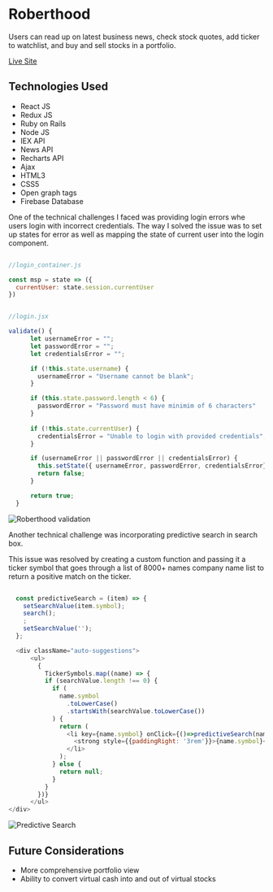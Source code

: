 # Roberthood

Users can read up on latest business news, check stock quotes, add ticker to watchlist, and buy and sell stocks in a portfolio.

[Live Site](https://roberthood-trading-platform.herokuapp.com/)

## Technologies Used

* React JS
* Redux JS
* Ruby on Rails
* Node JS
* IEX API
* News API
* Recharts API
* Ajax
* HTML3
* CSS5
* Open graph tags
* Firebase Database

One of the technical challenges I faced was providing login errors whe users login with incorrect credentials. The way I solved the issue was to set up states for error as well as mapping the state of current user into the login component. 

```javascript

//login_container.js

const msp = state => ({
  currentUser: state.session.currentUser
})


//login.jsx

validate() {
      let usernameError = "";
      let passwordError = "";
      let credentialsError = "";

      if (!this.state.username) {
        usernameError = "Username cannot be blank";
      }

      if (this.state.password.length < 6) {
        passwordError = "Password must have minimim of 6 characters"
      }
      
      if (!this.state.currentUser) {
        credentialsError = "Unable to login with provided credentials";
      }

      if (usernameError || passwordError || credentialsError) {
        this.setState({ usernameError, passwordError, credentialsError});
        return false; 
      }

      return true; 
  }
```
![Roberthood validation](https://user-images.githubusercontent.com/43966507/84723731-451f1500-af54-11ea-81ca-c48cc107b61c.gif)

Another technical challenge was incorporating predictive search in search box. 

This issue was resolved by creating a custom function and passing it a ticker symbol that goes through a list of 8000+ names company name list to return a positive match on the ticker. 

```javascript 

  const predictiveSearch = (item) => {
    setSearchValue(item.symbol);
    search(); 
    ;
    setSearchValue('');
  };

  <div className="auto-suggestions">
      <ul>
        {
          TickerSymbols.map((name) => {
          if (searchValue.length !== 0) {
            if (
              name.symbol
                .toLowerCase()
                .startsWith(searchValue.toLowerCase())
            ) {
              return (
                <li key={name.symbol} onClick={()=>predictiveSearch(name)}>
                  <strong style={{paddingRight: '3rem'}}>{name.symbol}</strong>{name.name}
                </li>
              );
            } else {
              return null;
            }
          }
        })}
      </ul>
</div>

```

![Predictive Search](https://user-images.githubusercontent.com/43966507/85936194-30347100-b8c6-11ea-9ac3-22d104c4f7a5.gif)

## Future Considerations

* More comprehensive portfolio view
* Ability to convert virtual cash into and out of virtual stocks

  




